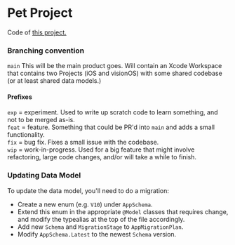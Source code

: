 # Pet Project
Code of [this project.](https://www.notion.so/enth/Pet-Project-64ea497a3dce4b17bef941b55c250986?pvs=4)

### Branching convention
`main`
This will be the main product goes. Will contain an Xcode Workspace that contains two Projects (iOS and visionOS) with some shared codebase (or at least shared data models.)

#### Prefixes
`exp` = experiment. Used to write up scratch code to learn something, and not to be merged as-is.<br>
`feat` = feature. Something that could be PR'd into `main` and adds a small functionality.<br>
`fix` = bug fix. Fixes a small issue with the codebase.<br>
`wip` = work-in-progress. Used for a big feature that might involve refactoring, large code changes, and/or will take a while to finish.

### Updating Data Model
To update the data model, you'll need to do a migration:
- Create a new enum (e.g. `V10`) under `AppSchema`.
- Extend this enum in the appropriate `@Model` classes that requires change, and modify the typealias at the top of the file accordingly.
- Add new `Schema` and `MigrationStage` to `AppMigrationPlan`.
- Modify `AppSchema.Latest` to the newest `Schema` version.
